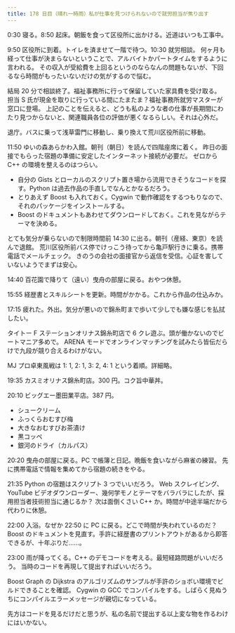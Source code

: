 ```yaml
---
title: 178 日目（晴れ一時雨）私が仕事を見つけられないので就労担当が焦り出す
---
```


0:30 寝る。8:50 起床。朝飯を食って区役所に出かける。近道はいつも工事中。

9:50 区役所に到着。トイレを済ませて一階で待つ。10:30 就労相談。
何ヶ月も経って仕事が決まらないということで、アルバイトかパートタイムをするように言われる。
その収入が受給費を上回るというのならなんの問題もないが、下回るなら時間がもったいないだけの気がするので悩む。

結局 20 分で相談終了。福祉事務所に行って保留していた家具費を受け取る。
担当 S 氏が現金を取りに行っている間にたまたま？福祉事務所就労マスターが窓口に登場。
上記のことを伝えると、どうも私のような者の仕事が長期間にわたり見つからないと、関連職員各位の評価が悪くなるらしい。それは心外だ。

退庁。バスに乗って浅草雷門に移動し、乗り換えて荒川区役所前に移動。

11:50 ゆいの森あらかわ入館。朝刊（朝日）を読んで四階座席に着く。
昨日の面接でもらった宿題の準備に安定したインターネット接続が必要だ。
ゼロから C++ の環境を整えるのはつらい。

* 自分の Gists とローカルのスクリプト置き場から流用できそうなコードを探す。Python は過去作品の手直しでなんとかなるだろう。
* とりあえず Boost も入れておく。Cygwin で動作確認をするつもりなので、それのパッケージをインストールする。
* Boost のドキュメントもあわせてダウンロードしておく。これを見ながらテーマを決める。

とても気分が乗らないので制限時間前 14:30 に出る。朝刊（産経、東京）を読んで退館。
荒川区役所前バス停でけっこう待ってから亀戸駅行きに乗る。携帯電話でメールチェック。
きのうの会社の面接官から返信を受信。心証を害していないようでまずは安心。

14:40 百花園で降りて（遠い）曳舟の部屋に戻る。おやつ休憩。

15:55 経歴書とスキルシートを更新。時間がかかる。これから作品の仕込みか。

17:15 疲れた。外出。気分が悪いので錦糸町まで歩いて少しでも嫌な感じを払拭したい。

タイトー F ステーションオリナス錦糸町店で 6 クレ遊ぶ。頭が働かないのでビートマニア多めで。
ARENA モードでオンラインマッチングを試みたら皆伝だらけで九段が競り合えるわけがない。

MJ プロ卓東風戦は 1: 1, 2: 1, 3: 2, 4: 1 という着順。詳細略。

19:35 カスミオリナス錦糸町店。300 円。コク旨中華丼。

20:10 ビッグエー墨田業平店。387 円。

* シュークリーム
* ふっくらおむすび梅
* 大きなおむすびお茶漬け
* 黒コッペ
* 銀河のドライ（カルパス）

20:20 曳舟の部屋に戻る。PC で帳簿と日記。晩飯を食いながら麻雀の練習。
先に携帯電話で情報を集めてから宿題の続きをやる。

21:35 Python の宿題はスクリプト 3 つでいいだろう。
Web スクレイピング、YouTube ビデオダウンローダー、幾何学モノとテーマをバラバラにしたが、採用担当者技術担当に通じるか？
次は面倒くさい C++ か。時間が中途半端だから代わりに休憩。

22:00 入浴。なぜか 22:50 に PC に戻る。どこで時間が失われているのだ？
Boost のドキュメントを見直す。手許に経歴書のプリントアウトがあるから即答できるが、十年ぶりだ……。

23:00 雨が降ってくる。C++ のデモコードを考える。最短経路問題がいいだろう。
当時のコードを再現して提出すればいいだろう。

Boost Graph の Dijkstra のアルゴリズムのサンプルが手許のショボい環境でビルドできることを確認。
Cygwin の GCC でコンパイルをする。しばらく見ぬうちにコンパイルエラーメッセージが親切になっている。

先方はコードを見るだけだと思うが、私の名前で提出する以上変な物を作るわけにはいかない。
